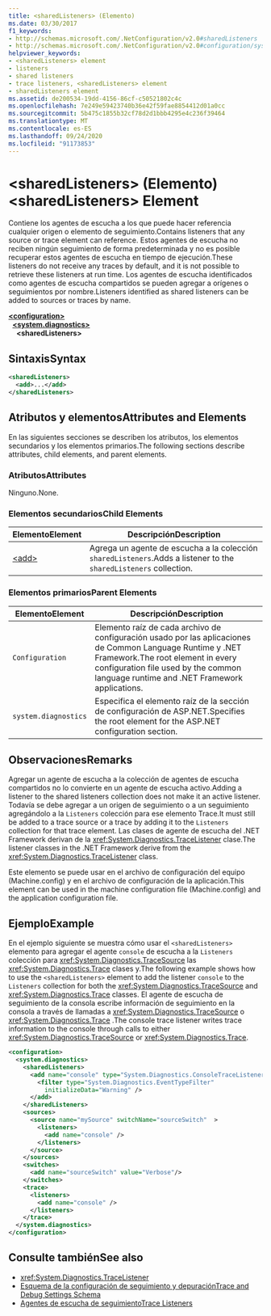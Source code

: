 ```yaml
---
title: <sharedListeners> (Elemento)
ms.date: 03/30/2017
f1_keywords:
- http://schemas.microsoft.com/.NetConfiguration/v2.0#sharedListeners
- http://schemas.microsoft.com/.NetConfiguration/v2.0#configuration/system.diagnostics/sharedListeners
helpviewer_keywords:
- <sharedListeners> element
- listeners
- shared listeners
- trace listeners, <sharedListeners> element
- sharedListeners element
ms.assetid: de200534-19dd-4156-86cf-c50521802c4c
ms.openlocfilehash: 7e249e59423740b36e42f59fae8854412d01a0cc
ms.sourcegitcommit: 5b475c1855b32cf78d2d1bbb4295e4c236f39464
ms.translationtype: MT
ms.contentlocale: es-ES
ms.lasthandoff: 09/24/2020
ms.locfileid: "91173853"
---
```

# <a name="sharedlisteners-element"></a><span data-ttu-id="6b62f-102">\<sharedListeners> (Elemento)</span><span class="sxs-lookup"><span data-stu-id="6b62f-102">\<sharedListeners> Element</span></span>

<span data-ttu-id="6b62f-103">Contiene los agentes de escucha a los que puede hacer referencia cualquier origen o elemento de seguimiento.</span><span class="sxs-lookup"><span data-stu-id="6b62f-103">Contains listeners that any source or trace element can reference.</span></span>  <span data-ttu-id="6b62f-104">Estos agentes de escucha no reciben ningún seguimiento de forma predeterminada y no es posible recuperar estos agentes de escucha en tiempo de ejecución.</span><span class="sxs-lookup"><span data-stu-id="6b62f-104">These listeners do not receive any traces by default, and it is not possible to retrieve these listeners at run time.</span></span> <span data-ttu-id="6b62f-105">Los agentes de escucha identificados como agentes de escucha compartidos se pueden agregar a orígenes o seguimientos por nombre.</span><span class="sxs-lookup"><span data-stu-id="6b62f-105">Listeners identified as shared listeners can be added to sources or traces by name.</span></span>  
  
[**\<configuration>**](../configuration-element.md)  
&nbsp;&nbsp;[**\<system.diagnostics>**](system-diagnostics-element.md)  
&nbsp;&nbsp;&nbsp;&nbsp;**\<sharedListeners>**  
  
## <a name="syntax"></a><span data-ttu-id="6b62f-106">Sintaxis</span><span class="sxs-lookup"><span data-stu-id="6b62f-106">Syntax</span></span>  
  
```xml  
<sharedListeners>
  <add>...</add>  
</sharedListeners>  
```  
  
## <a name="attributes-and-elements"></a><span data-ttu-id="6b62f-107">Atributos y elementos</span><span class="sxs-lookup"><span data-stu-id="6b62f-107">Attributes and Elements</span></span>  

 <span data-ttu-id="6b62f-108">En las siguientes secciones se describen los atributos, los elementos secundarios y los elementos primarios.</span><span class="sxs-lookup"><span data-stu-id="6b62f-108">The following sections describe attributes, child elements, and parent elements.</span></span>  
  
### <a name="attributes"></a><span data-ttu-id="6b62f-109">Atributos</span><span class="sxs-lookup"><span data-stu-id="6b62f-109">Attributes</span></span>  

 <span data-ttu-id="6b62f-110">Ninguno.</span><span class="sxs-lookup"><span data-stu-id="6b62f-110">None.</span></span>  
  
### <a name="child-elements"></a><span data-ttu-id="6b62f-111">Elementos secundarios</span><span class="sxs-lookup"><span data-stu-id="6b62f-111">Child Elements</span></span>  
  
|<span data-ttu-id="6b62f-112">Elemento</span><span class="sxs-lookup"><span data-stu-id="6b62f-112">Element</span></span>|<span data-ttu-id="6b62f-113">Descripción</span><span class="sxs-lookup"><span data-stu-id="6b62f-113">Description</span></span>|  
|-------------|-----------------|  
|[\<add>](add-element-for-listeners-for-trace.md)|<span data-ttu-id="6b62f-114">Agrega un agente de escucha a la colección `sharedListeners`.</span><span class="sxs-lookup"><span data-stu-id="6b62f-114">Adds a listener to the `sharedListeners` collection.</span></span>|  
  
### <a name="parent-elements"></a><span data-ttu-id="6b62f-115">Elementos primarios</span><span class="sxs-lookup"><span data-stu-id="6b62f-115">Parent Elements</span></span>  
  
|<span data-ttu-id="6b62f-116">Elemento</span><span class="sxs-lookup"><span data-stu-id="6b62f-116">Element</span></span>|<span data-ttu-id="6b62f-117">Descripción</span><span class="sxs-lookup"><span data-stu-id="6b62f-117">Description</span></span>|  
|-------------|-----------------|  
|`Configuration`|<span data-ttu-id="6b62f-118">Elemento raíz de cada archivo de configuración usado por las aplicaciones de Common Language Runtime y .NET Framework.</span><span class="sxs-lookup"><span data-stu-id="6b62f-118">The root element in every configuration file used by the common language runtime and .NET Framework applications.</span></span>|  
|`system.diagnostics`|<span data-ttu-id="6b62f-119">Especifica el elemento raíz de la sección de configuración de ASP.NET.</span><span class="sxs-lookup"><span data-stu-id="6b62f-119">Specifies the root element for the ASP.NET configuration section.</span></span>|  
  
## <a name="remarks"></a><span data-ttu-id="6b62f-120">Observaciones</span><span class="sxs-lookup"><span data-stu-id="6b62f-120">Remarks</span></span>  

 <span data-ttu-id="6b62f-121">Agregar un agente de escucha a la colección de agentes de escucha compartidos no lo convierte en un agente de escucha activo.</span><span class="sxs-lookup"><span data-stu-id="6b62f-121">Adding a listener to the shared listeners collection does not make it an active listener.</span></span> <span data-ttu-id="6b62f-122">Todavía se debe agregar a un origen de seguimiento o a un seguimiento agregándolo a la `Listeners` colección para ese elemento Trace.</span><span class="sxs-lookup"><span data-stu-id="6b62f-122">It must still be added to a trace source or a trace by adding it to the `Listeners` collection for that trace element.</span></span> <span data-ttu-id="6b62f-123">Las clases de agente de escucha del .NET Framework derivan de la <xref:System.Diagnostics.TraceListener> clase.</span><span class="sxs-lookup"><span data-stu-id="6b62f-123">The listener classes in the .NET Framework derive from the <xref:System.Diagnostics.TraceListener> class.</span></span>  
  
 <span data-ttu-id="6b62f-124">Este elemento se puede usar en el archivo de configuración del equipo (Machine.config) y en el archivo de configuración de la aplicación.</span><span class="sxs-lookup"><span data-stu-id="6b62f-124">This element can be used in the machine configuration file (Machine.config) and the application configuration file.</span></span>  
  
## <a name="example"></a><span data-ttu-id="6b62f-125">Ejemplo</span><span class="sxs-lookup"><span data-stu-id="6b62f-125">Example</span></span>  

 <span data-ttu-id="6b62f-126">En el ejemplo siguiente se muestra cómo usar el `<sharedListeners>` elemento para agregar el agente `console` de escucha a la `Listeners` colección para <xref:System.Diagnostics.TraceSource> las <xref:System.Diagnostics.Trace> clases y.</span><span class="sxs-lookup"><span data-stu-id="6b62f-126">The following example shows how to use the `<sharedListeners>` element to add the listener `console` to the `Listeners` collection for both the <xref:System.Diagnostics.TraceSource> and <xref:System.Diagnostics.Trace> classes.</span></span> <span data-ttu-id="6b62f-127">El agente de escucha de seguimiento de la consola escribe información de seguimiento en la consola a través de llamadas a <xref:System.Diagnostics.TraceSource> o <xref:System.Diagnostics.Trace> .</span><span class="sxs-lookup"><span data-stu-id="6b62f-127">The console trace listener writes trace information to the console through calls to either <xref:System.Diagnostics.TraceSource> or <xref:System.Diagnostics.Trace>.</span></span>  
  
```xml  
<configuration>  
  <system.diagnostics>  
    <sharedListeners>  
      <add name="console" type="System.Diagnostics.ConsoleTraceListener" >  
        <filter type="System.Diagnostics.EventTypeFilter"  
          initializeData="Warning" />  
      </add>  
    </sharedListeners>  
    <sources>  
      <source name="mySource" switchName="sourceSwitch"  >  
        <listeners>  
          <add name="console" />  
        </listeners>  
      </source>  
    </sources>  
    <switches>  
      <add name="sourceSwitch" value="Verbose"/>  
    </switches>  
    <trace>  
      <listeners>  
        <add name="console" />  
      </listeners>  
    </trace>  
  </system.diagnostics>  
</configuration>
```  
  
## <a name="see-also"></a><span data-ttu-id="6b62f-128">Consulte también</span><span class="sxs-lookup"><span data-stu-id="6b62f-128">See also</span></span>

- <xref:System.Diagnostics.TraceListener>
- [<span data-ttu-id="6b62f-129">Esquema de la configuración de seguimiento y depuración</span><span class="sxs-lookup"><span data-stu-id="6b62f-129">Trace and Debug Settings Schema</span></span>](index.md)
- [<span data-ttu-id="6b62f-130">Agentes de escucha de seguimiento</span><span class="sxs-lookup"><span data-stu-id="6b62f-130">Trace Listeners</span></span>](../../../debug-trace-profile/trace-listeners.md)
